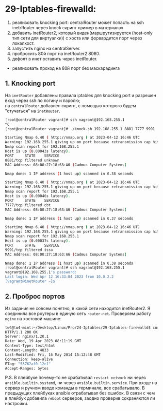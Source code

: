 # 29-Iptables-firewalld:

1. реализовать knocking port: centralRouter может попасть на ssh inetrRouter через knock скрипт
    пример в материалах.
2. добавить inetRouter2, который виден(маршрутизируется (host-only тип сети для виртуалки)) с хоста или форвардится порт через локалхост.
3. запустить nginx на centralServer.
4. пробросить 80й порт на inetRouter2 8080.
5. дефолт в инет оставить через inetRouter.
*  реализовать проход на 80й порт без маскарадинга


## 1. Knocking port

На `inetRouter` добавлены правила iptables для knocking port и разрешен вход через ssh по логину и паролю;  
на `centralRouter` добавлен скрипт, с помощью которого будем "стучаться" на `inetRouter`.

```bash
[root@centralRouter vagrant]# ssh vagrant@192.168.255.1
^C
[root@centralRouter vagrant]# ./knock.sh 192.168.255.1 8881 7777 9991

Starting Nmap 6.40 ( http://nmap.org ) at 2023-04-12 16:46 UTC
Warning: 192.168.255.1 giving up on port because retransmission cap hit (0).
Nmap scan report for 192.168.255.1
Host is up (0.00043s latency).
PORT     STATE    SERVICE
8881/tcp filtered unknown
MAC Address: 08:00:27:18:63:A6 (Cadmus Computer Systems)

Nmap done: 1 IP address (1 host up) scanned in 0.38 seconds

Starting Nmap 6.40 ( http://nmap.org ) at 2023-04-12 16:46 UTC
Warning: 192.168.255.1 giving up on port because retransmission cap hit (0).
Nmap scan report for 192.168.255.1
Host is up (0.00046s latency).
PORT     STATE    SERVICE
7777/tcp filtered cbt
MAC Address: 08:00:27:18:63:A6 (Cadmus Computer Systems)

Nmap done: 1 IP address (1 host up) scanned in 0.37 seconds

Starting Nmap 6.40 ( http://nmap.org ) at 2023-04-12 16:46 UTC
Warning: 192.168.255.1 giving up on port because retransmission cap hit (0).
Nmap scan report for 192.168.255.1
Host is up (0.00037s latency).
PORT     STATE    SERVICE
9991/tcp filtered issa
MAC Address: 08:00:27:18:63:A6 (Cadmus Computer Systems)

Nmap done: 1 IP address (1 host up) scanned in 0.38 seconds
[root@centralRouter vagrant]# ssh vagrant@192.168.255.1
vagrant@192.168.255.1's password: 
Last login: Wed Apr 12 16:33:04 2023 from 10.0.2.2
[vagrant@inetRouter ~]$ 
```

## 2. Проброс портов
Из задания не совсем понятно, в какой сети находится inetRouter2. Я соединила все роутеры в единую сеть `router-net`.
Проверяем работу `nginx` на хостовой машине:
```bash
tw4@tw4-mint:~/Desktop/Linux/Pro/24-Iptables/29-Iptables-firewalld$ curl -I localhost:8082
HTTP/1.1 200 OK
Server: nginx/1.20.1
Date: Wed, 19 Apr 2023 08:11:19 GMT
Content-Type: text/html
Content-Length: 4833
Last-Modified: Fri, 16 May 2014 15:12:48 GMT
Connection: keep-alive
ETag: "53762af0-12e1"
Accept-Ranges: bytes
```
P.S. В плейбуке почему-то не срабатывал `restart network` ни через `ansible.builtin.systemd`, ни через `ansible.builtin.service`. При входе на сервер и ручном вводе команды в терминале, все срабатывало. В предыдущих плейбуках ansible отрабатывал без ошибок. В связи с чем в плейбук добавила `reboot` серверов, заодно проверив сохраняются ли настройки.
